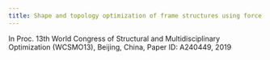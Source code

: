 ```yaml
---
title: Shape and topology optimization of frame structures using force density method < ref "WCSMO13-0521.pdf" >
---
```


In Proc. 13th World Congress of Structural and Multidisciplinary Optimization (WCSMO13), Beijing, China, Paper ID: A240449, 2019
